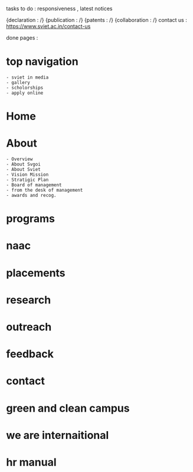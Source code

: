 
tasks to do :
responsiveness , latest notices

{declaration : /}
{publication : /}
{patents : /}
{collaboration : /}
contact us : https://www.sviet.ac.in/contact-us


done pages : 
# top navigation
    - sviet in media
    - gallery 
    - scholorships
    - apply online
# Home
# About
    - Overview
    - About Svgoi
    - About Sviet
    - Vision Mission
    - Stratigic Plan
    - Board of management
    - from the desk of management
    - awards and recog.
# programs
# naac
# placements
# research
# outreach
# feedback
# contact
# green and clean campus
# we are internaitional
# hr manual